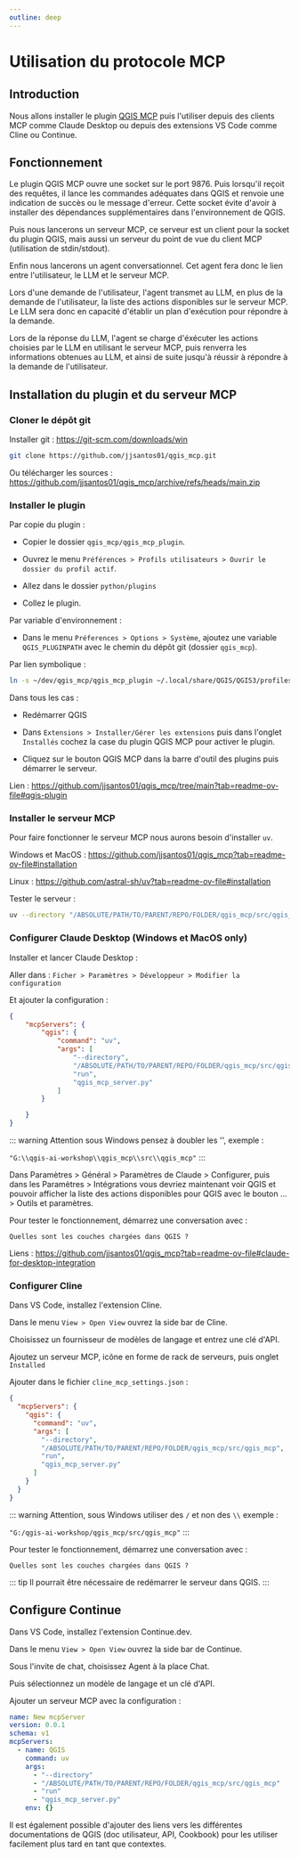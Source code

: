 ```yaml
---
outline: deep
---
```


# Utilisation du protocole MCP

## Introduction

Nous allons installer le plugin [QGIS MCP](https://github.com/jjsantos01/qgis_mcp) puis l'utiliser depuis des clients MCP comme Claude Desktop ou depuis des extensions VS Code comme Cline ou Continue.

## Fonctionnement

Le plugin QGIS MCP ouvre une socket sur le port 9876. Puis lorsqu'il reçoit des requêtes, il lance les commandes adéquates dans QGIS et renvoie une indication de succès ou le message d'erreur. Cette socket évite d'avoir à installer des dépendances supplémentaires dans l'environnement de QGIS.

Puis nous lancerons un serveur MCP, ce serveur est un client pour la socket du plugin QGIS, mais aussi un serveur du point de vue du client MCP (utilisation de stdin/stdout).

Enfin nous lancerons un agent conversationnel. Cet agent fera donc le lien entre l'utilisateur, le LLM et le serveur MCP.

Lors d'une demande de l'utilisateur, l'agent transmet au LLM, en plus de la demande de l'utilisateur, la liste des actions disponibles sur le serveur MCP. Le LLM sera donc en capacité d'établir un plan d'exécution pour répondre à la demande.

Lors de la réponse du LLM, l'agent se charge d'éxécuter les actions choisies par le LLM en utilisant le serveur MCP, puis renverra les informations obtenues au LLM, et ainsi de suite jusqu'à réussir à répondre à la demande de l'utilisateur.

## Installation du plugin et du serveur MCP

### Cloner le dépôt git

Installer git : https://git-scm.com/downloads/win

```bash
git clone https://github.com/jjsantos01/qgis_mcp.git
```

Ou télécharger les sources : https://github.com/jjsantos01/qgis_mcp/archive/refs/heads/main.zip

### Installer le plugin

Par copie du plugin :

- Copier le dossier `qgis_mcp/qgis_mcp_plugin`.

- Ouvrez le menu `Préférences > Profils utilisateurs > Ouvrir le dossier du profil actif`.

- Allez dans le dossier `python/plugins`

- Collez le plugin.

Par variable d'environnement :

- Dans le menu `Préferences > Options > Système`, ajoutez une variable `QGIS_PLUGINPATH` avec le chemin du dépôt git (dossier `qgis_mcp`).

Par lien symbolique :

```bash
ln -s ~/dev/qgis_mcp/qgis_mcp_plugin ~/.local/share/QGIS/QGIS3/profiles/default/python/plugins/qgis_mcp_plugin
```

Dans tous les cas :

- Redémarrer QGIS

- Dans `Extensions > Installer/Gérer les extensions` puis dans l'onglet `Installés` cochez la case du plugin QGIS MCP pour activer le plugin.

- Cliquez sur le bouton QGIS MCP dans la barre d'outil des plugins puis démarrer le serveur.

Lien : https://github.com/jjsantos01/qgis_mcp/tree/main?tab=readme-ov-file#qgis-plugin

### Installer le serveur MCP

Pour faire fonctionner le serveur MCP nous aurons besoin d'installer `uv`.

Windows et MacOS : https://github.com/jjsantos01/qgis_mcp?tab=readme-ov-file#installation

Linux : https://github.com/astral-sh/uv?tab=readme-ov-file#installation

Tester le serveur :

```bash
uv --directory "/ABSOLUTE/PATH/TO/PARENT/REPO/FOLDER/qgis_mcp/src/qgis_mcp" run qgis_mcp_server.py
```

<!--
uv --directory "qgis_mcp/src/qgis_mcp" run qgis_mcp_server.py
-->

### Configurer Claude Desktop (Windows et MacOS only)

Installer et lancer Claude Desktop :

Aller dans : `Ficher > Paramètres > Développeur > Modifier la configuration`

Et ajouter la configuration :

<!--
`%UserProfile%\AppData\Roaming\Claude\claude_desktop_config.json`
-->

```json
{
	"mcpServers": {
        "qgis": {
            "command": "uv",
            "args": [
                "--directory",
                "/ABSOLUTE/PATH/TO/PARENT/REPO/FOLDER/qgis_mcp/src/qgis_mcp",
                "run",
                "qgis_mcp_server.py"
            ]
        }

    }
}
```

::: warning
Attention sous Windows pensez à doubler les '\', exemple :

`"G:\\qgis-ai-workshop\\qgis_mcp\\src\\qgis_mcp"`
:::

Dans Paramètres > Général > Paramètres de Claude > Configurer, puis dans les Paramètres > Intégrations vous devriez maintenant voir QGIS et pouvoir afficher la liste des actions disponibles pour QGIS avec le bouton ... > Outils et paramètres.

Pour tester le fonctionnement, démarrez une conversation avec :

```text
Quelles sont les couches chargées dans QGIS ?
```

Liens : https://github.com/jjsantos01/qgis_mcp?tab=readme-ov-file#claude-for-desktop-integration


### Configurer Cline

Dans VS Code, installez l'extension Cline.

Dans le menu `View > Open View` ouvrez la side bar de Cline.

Choisissez un fournisseur de modèles de langage et entrez une clé d'API.

Ajoutez un serveur MCP, icône en forme de rack de serveurs, puis onglet `Installed`

Ajouter dans le fichier `cline_mcp_settings.json` :

<!--
Windows : C:\Users\Arnaud\AppData\Roaming\Code\User\globalStorage\saoudrizwan.claude-dev\settings\cline_mcp_settings.json

Linux : /home/amorvan/.config/Code/User/globalStorage/saoudrizwan.claude-dev/settings/cline_mcp_settings.json
-->

```json
{
  "mcpServers": {
    "qgis": {
      "command": "uv",
      "args": [
        "--directory",
        "/ABSOLUTE/PATH/TO/PARENT/REPO/FOLDER/qgis_mcp/src/qgis_mcp",
        "run",
        "qgis_mcp_server.py"
      ]
    }
  }
}
```

::: warning
Attention, sous Windows utiliser des `/` et non des `\\` exemple :

`"G:/qgis-ai-workshop/qgis_mcp/src/qgis_mcp"`
:::

Pour tester le fonctionnement, démarrez une conversation avec :

```text
Quelles sont les couches chargées dans QGIS ?
```

::: tip
Il pourrait être nécessaire de redémarrer le serveur dans QGIS.
:::


## Configure Continue

Dans VS Code, installez l'extension Continue.dev.

Dans le menu `View > Open View` ouvrez la side bar de Continue.

Sous l'invite de chat, choisissez Agent à la place Chat.

Puis sélectionnez un modèle de langage et un clé d'API.

Ajouter un serveur MCP avec la configuration :

```yaml
name: New mcpServer
version: 0.0.1
schema: v1
mcpServers:
  - name: QGIS
    command: uv
    args:
      - "--directory"
      - "/ABSOLUTE/PATH/TO/PARENT/REPO/FOLDER/qgis_mcp/src/qgis_mcp"
      - "run"
      - "qgis_mcp_server.py"
    env: {}
```

Il est également possible d'ajouter des liens vers les différentes documentations de QGIS (doc utilisateur, API, Cookbook) pour les utiliser facilement plus tard en tant que contextes.
